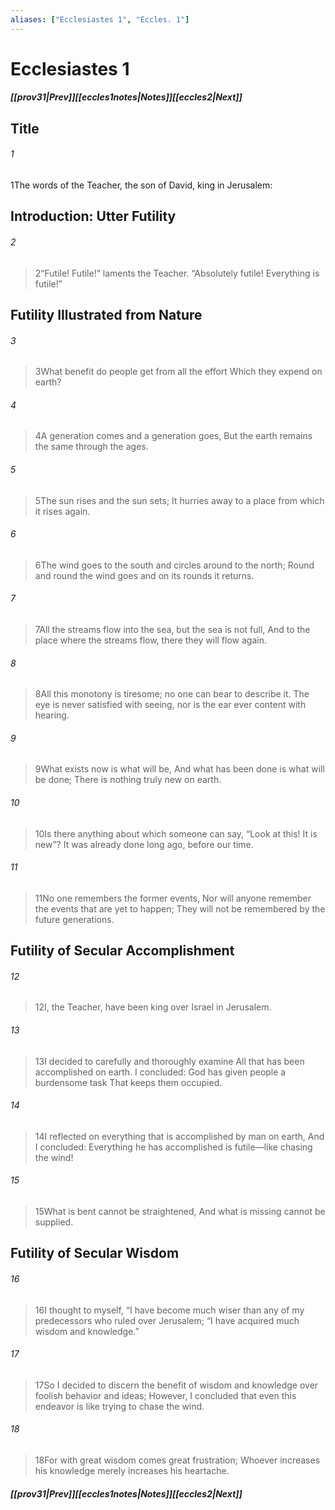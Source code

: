 ```yaml
---
aliases: ["Ecclesiastes 1", "Eccles. 1"]
---
```

# Ecclesiastes 1
##### <span class=arrow-left></span>[[prov31|Prev]]<span class=navigation-separator></span>[[eccles1notes|Notes]]<span class=navigation-separator></span>[[eccles2|Next]]<span class=arrow-right></span>
## Title
###### 1
<span class=verse-first>1</span>The words of the Teacher, the son of David, king in Jerusalem:
## Introduction: Utter Futility
###### 2
><span class=verse-body-poetry>2</span><span class=poetry-quote-double>“</span>Futile! Futile!” laments the Teacher.
><span class=poetry-quote-double>“</span>Absolutely futile! Everything is futile!”
## Futility Illustrated from Nature
###### 3
><span class=verse-first-poetry>3</span>What benefit do people get from all the effort
>Which they expend on earth?
###### 4
><span class=verse-body-poetry>4</span>A generation comes and a generation goes,
>But the earth remains the same through the ages.
###### 5
><span class=verse-body-poetry>5</span>The sun rises and the sun sets;
>It hurries away to a place from which it rises again.
###### 6
><span class=verse-body-poetry>6</span>The wind goes to the south and circles around to the north;
>Round and round the wind goes and on its rounds it returns.
###### 7
><span class=verse-body-poetry>7</span>All the streams flow into the sea, but the sea is not full,
>And to the place where the streams flow, there they will flow again.
###### 8
><span class=verse-body-poetry>8</span>All this monotony is tiresome; no one can bear to describe it.
>The eye is never satisfied with seeing, nor is the ear ever content with hearing.
###### 9
><span class=verse-body-poetry>9</span>What exists now is what will be,
>And what has been done is what will be done;
>There is nothing truly new on earth.
###### 10
><span class=verse-body-poetry>10</span>Is there anything about which someone can say, “Look at this! It is new”?
>It was already done long ago, before our time.
###### 11
><span class=verse-body-poetry>11</span>No one remembers the former events,
>Nor will anyone remember the events that are yet to happen;
>They will not be remembered by the future generations.
## Futility of Secular Accomplishment
###### 12
><span class=verse-first-poetry>12</span>I, the Teacher, have been king over Israel in Jerusalem.
###### 13
><span class=verse-body-poetry>13</span>I decided to carefully and thoroughly examine
>All that has been accomplished on earth.
>I concluded: God has given people a burdensome task
>That keeps them occupied.
###### 14
><span class=verse-body-poetry>14</span>I reflected on everything that is accomplished by man on earth,
>And I concluded: Everything he has accomplished is futile—like chasing the wind!
###### 15
><span class=verse-body-poetry>15</span>What is bent cannot be straightened,
>And what is missing cannot be supplied.
## Futility of Secular Wisdom
###### 16
><span class=verse-first-poetry>16</span>I thought to myself,
><span class=poetry-quote-double>“</span>I have become much wiser than any of my predecessors who ruled over Jerusalem;
><span class=poetry-quote-double>“</span>I have acquired much wisdom and knowledge.”
###### 17
><span class=verse-body-poetry>17</span>So I decided to discern the benefit of wisdom and knowledge over foolish behavior and ideas;
>However, I concluded that even this endeavor is like trying to chase the wind.
###### 18
><span class=verse-body-poetry>18</span>For with great wisdom comes great frustration;
>Whoever increases his knowledge merely increases his heartache.
##### <span class=arrow-left></span>[[prov31|Prev]]<span class=navigation-separator></span>[[eccles1notes|Notes]]<span class=navigation-separator></span>[[eccles2|Next]]<span class=arrow-right></span>